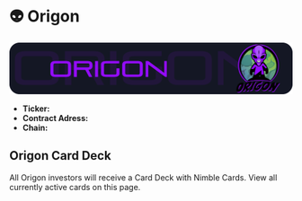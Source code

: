 # 👽 Origon

![](../../.gitbook/assets/origon-banner.png)

* **Ticker:** 
* **Contract Adress:**
* **Chain:** 

## Origon Card Deck

All Origon investors will receive a Card Deck with Nimble Cards. View all currently active cards on this page.

